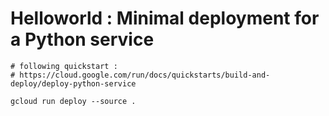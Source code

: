 # Helloworld : Minimal deployment for a Python service

```
# following quickstart :
# https://cloud.google.com/run/docs/quickstarts/build-and-deploy/deploy-python-service

gcloud run deploy --source .
```
